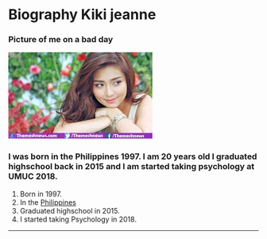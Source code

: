 # Biography Kiki jeanne

### Picture of me on a bad day

![picture of me](biome.jpg)

### I was born in the Philippines 1997. I am 20 years old I graduated highschool back in 2015 and I am started taking psychology at UMUC 2018.  

1. Born in 1997.
2. In the [Philippines](https://wikitravel.org/en/Philippines)
3. Graduated highschool in 2015.
4. I started taking Psychology in 2018.

---


